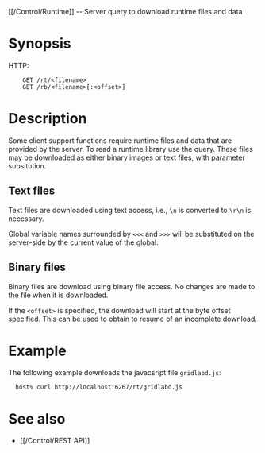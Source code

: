 [[/Control/Runtime]] -- Server query to download runtime files and data

# Synopsis
HTTP:
~~~
    GET /rt/<filename>
    GET /rb/<filename>[:<offset>]
~~~

# Description

Some client support functions require runtime files and data that are provided by the server. To read a runtime library use the query. These files may be downloaded as either binary images or text files, with parameter subsitution.

## Text files

Text files are downloaded using text access, i.e., `\n` is converted to `\r\n` is necessary. 

Global variable names surrounded by `<<<` and `>>>` will be substituted on the server-side by the current value of the global.

## Binary files

Binary files are download using binary file access. No changes are made to the file when it is downloaded. 

If the `<offset>` is specified, the download will start at the byte offset specified. This can be used to obtain to resume of an incomplete download.

# Example
The following example downloads the javacsript file `gridlabd.js`:
~~~
  host% curl http://localhost:6267/rt/gridlabd.js
~~~

# See also

* [[/Control/REST API]]
